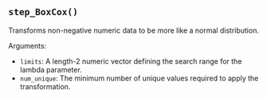 ## `step_BoxCox()`

Transforms non-negative numeric data to be more like a normal distribution.

Arguments:
* `limits`: A length-2 numeric vector defining the search range for the lambda parameter.
* `num_unique`: The minimum number of unique values required to apply the transformation.

